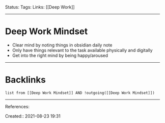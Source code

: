 Status: 
Tags: 
Links: [[Deep Work]]
___
# Deep Work Mindset
- Clear mind by noting things in obsidian daily note
- Only have things relevant to the task available physically and digitally
- Get into the right mind by being happy/aroused

___
# Backlinks
```dataview
list from [[Deep Work Mindset]] AND !outgoing([[Deep Work Mindset]])
```
___
References:

Created:: 2021-08-23 19:31
